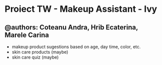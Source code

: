 # Proiect TW - Makeup Assistant - Ivy
## @authors: Coteanu Andra, Hrib Ecaterina, Marele Carina

- makeup product sugestions based on age, day time, color, etc.
- skin care products (maybe)
- skin care quiz (maybe)
